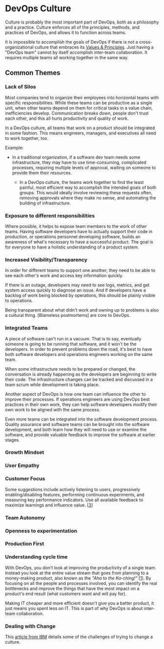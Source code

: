 # DevOps Culture

Culture is probably the most important part of DevOps, both as a philosophy and a practice. Culture enforces all of the principles, methods, and practices of DevOps, and allows it to function across teams.

It is impossible to accomplish the goals of DevOps if there is not a cross-organizational culture that embraces its [Values & Principles](../principles/). Just having a "DevOps team" cannot by itself accomplish inter-team collaboration. It requires multiple teams all working together in the same way.


## Common Themes

### Lack of Silos
Most companies tend to organize their employees into horizontal teams with specific responsibilities. While these teams can be productive as a single unit, when other teams depend on them for critical tasks in a value chain, inefficiencies develop. Communication breaks down, people don't trust each other, and this all hurts productivity and quality of work.

In a DevOps culture, all teams that work on a product should be integrated in some fashion. This means engineers, managers, and executives all need to work together, too.

Example:
 - In a traditional organization, if a software dev team needs some infrastructure, they may have to use time-consuming, complicated processes, requiring multiple levels of approval, waiting on someone to provide them their resources.

   - In a DevOps culture, the teams work together to find the least painful, most efficient way to accomplish the intended goals of both groups. This would ideally involve reviewing these requests often, removing approvals where they make no sense, and automating the building of infrastructure.

### Exposure to different responsibilities
Where possible, it helps to expose team members to the work of other teams. Having software developers have to actually support their code in production, or operations personnel developing software, builds an awareness of what's necessary to have a successful product. The goal is for everyone to have a holistic understanding of a product system.

### Increased Visibility/Transparency
In order for different teams to support one another, they need to be able to see each other's work and access key information quickly.

If there is an outage, developers may need to see logs, metrics, and get system access quickly to diagnose an issue. And if developers have a backlog of work being blocked by operations, this should be plainly visible to operations.

Being transparent about what didn't work and owning up to problems is also a cultural thing. [Blameless postmortems] are core to DevOps.

### Integrated Teams
A piece of software can't run in a vacuum. That is to say, eventually someone is going to be running that software, and it won't be the developers. In order to prevent problems down the road, it's best to have both software developers and operations engineers working on the same team.

When some infrastructure needs to be prepared or changed, the conversation is already happening as the developers are beginning to write their code. The infrastructure changes can be tracked and discussed in a team scrum while development is taking place.

Another aspect of DevOps is how one team can influence the other to improve their processes. If operations engineers are using DevOps best practices in their own work, they can help software developers modify their own work to be aligned with the same process.

Even more teams can be integrated into the software development process. Quality assurance and software teams can be brought into the software development, and both learn how they will need to use or examine the software, and provide valuable feedback to improve the software at earlier stages.

### Growth Mindset

### User Empathy

### Customer Focus
Some suggestions include actively listening to users, progressively enabling/disabling features, performing continuous experiments, and measuring key performance indicators. Use all available feedback to maximize learnings and influence value. \[[3]\]

### Team Autonomy

### Openness to experimentation

### Production First

### Understanding cycle time
With DevOps, you don't look at improving the productivity of a single team. Instead you look at the entire value stream that goes from planning to a money-making product, also known as the *"Aha to the Ka-ching!"* \[[1]\]. By focusing on all the people and processes involved, you can identify the real bottlenecks and improve the things that have the most impact on a product's end result (what customers want and will pay for).

Making IT cheaper and more efficient doesn't give you a better product, it just means you spent less on IT. This is part of why DevOps is about inter-team collaboration. 

### Dealing with Change
This [article from IBM][6] details some of the challenges of trying to change a culture.


[1]: https://itrevolution.com/devops-culture-part-1/
[2]: https://victorops.com/blog/core-tenets-of-devops-culture
[3]: https://opensource.com/article/18/8/visualizing-devops-essentials-mindset
[6]: https://www.ibm.com/developerworks/community/blogs/invisiblethread/entry/enterprise_devops_best_practices_for_executives?lang=en
